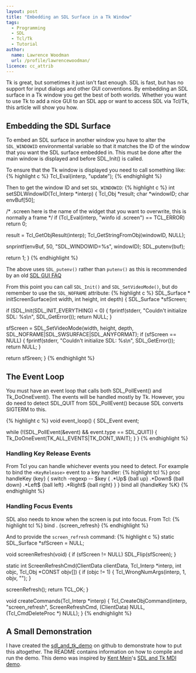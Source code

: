 ```yaml
---
layout: post
title: "Embedding an SDL Surface in a Tk Window"
tags:
  - Programming
  - SDL
  - Tcl/Tk
  - Tutorial
author:
  name: Lawrence Woodman
  url: /profile/lawrencewoodman/
licence: cc_attrib
---
```


Tk is great, but sometimes it just isn't fast enough.  SDL is fast, but has no support for input dialogs and other GUI conventions.  By embedding an SDL surface in a Tk window you get the best of both worlds.  Whether you want to use Tk to add a nice GUI to an SDL app or want to access SDL via Tcl/Tk, this article will show you how.

## Embedding the SDL Surface
To embed an SDL surface in another window you have to alter the `SDL_WINDOWID` environmental variable so that it matches the ID of the window that you want the SDL surface embedded in.  This must be done after the main window is displayed and before SDL_Init() is called.

To ensure that the Tk window is displayed you need to call something like:
{% highlight c %}
Tcl_Eval(interp, "update");
{% endhighlight %}

Then to get the window ID and set `SDL_WINDOWID`:
{% highlight c %}
int
setSDLWindowID(Tcl_Interp *interp)
{
  Tcl_Obj *result;
  char *windowID;
  char envBuf[50];

  /* .screen here is the name of the widget that you want to overwrite,
     this is normally a frame */
  if (Tcl_Eval(interp, "winfo id .screen") == TCL_ERROR)
    return 0;

  result = Tcl_GetObjResult(interp);
  Tcl_GetStringFromObj(windowID, NULL);

  snprintf(envBuf, 50, "SDL_WINDOWID=%s", windowID);
  SDL_putenv(buf);

  return 1;
}
{% endhighlight %}

The above uses `SDL_putenv()` rather than `putenv()` as this is recommended by an old [SDL GUI FAQ](http://sdl.beuc.net/sdl.wiki/FAQ_GUI)

From this point you can call `SDL_Init()` and `SDL_SetVideoMode()`, but do remember to use the `SDL_NOFRAME` attribute:
{% highlight c %}
SDL_Surface *
initScreenSurface(int width, int height, int depth)
{
  SDL_Surface *sfScreen;

  if (SDL_Init(SDL_INIT_EVERYTHING) < 0) {
    fprintf(stderr, "Couldn't initialize SDL: %s\n", SDL_GetError());
    return NULL;
  }

  sfScreen = SDL_SetVideoMode(width, height, depth,
                              SDL_NOFRAME|SDL_SWSURFACE|SDL_ANYFORMAT);
  if (sfScreen == NULL) {
    fprintf(stderr, "Couldn't initialize SDL: %s\n", SDL_GetError());
    return NULL;
  }

  return sfSreen;
}
{% endhighlight %}


## The Event Loop
You must have an event loop that calls both SDL_PollEvent() and Tk_DoOneEvent().  The events will be handled mostly by Tk.  However, you do need to detect SDL_QUIT from SDL_PollEvent() because SDL converts SIGTERM to this. 

{% highlight c %}
void
event_loop()
{
  SDL_Event event;

  while (!(SDL_PollEvent(&event) && event.type == SDL_QUIT)) {
    Tk_DoOneEvent(TK_ALL_EVENTS|TK_DONT_WAIT);
  }
}
{% endhighlight %}

### Handling Key Release Events
From Tcl you can handle whichever events you need to detect.  For example to bind the `<KeyRelease>` event to a key handler:
{% highlight tcl %}
proc handleKey {key} {
  switch -regexp -- $key {
    .*Up$ {ball up}
    .*Down$ {ball down}
    .*Left$ {ball left}
    .*Right$ {ball right}
  }
}
bind all <KeyRelease> {handleKey %K}
{% endhighlight %}

### Handling Focus Events
SDL also needs to know when the screen is put into focus. From Tcl:
{% highlight tcl %}
bind . <FocusIn> {screen_refresh}
{% endhighlight %}

And to provide the `screen_refresh` command:
{% highlight c %}
static SDL_Surface *sfScreen = NULL;

void
screenRefresh(void)
{
  if (sfScreen != NULL)
    SDL_Flip(sfScreen);
}

static int
ScreenRefreshCmd(ClientData clientData, Tcl_Interp *interp,
                 int objc, Tcl_Obj *CONST objv[])
{
  if (objc != 1) {
    Tcl_WrongNumArgs(interp, 1, objv, "");
  }

  screenRefresh();
  return TCL_OK;
}

void createCommands(Tcl_Interp *interp)
{
  Tcl_CreateObjCommand(interp, "screen_refresh", ScreenRefreshCmd,
                       (ClientData) NULL,
                       (Tcl_CmdDeleteProc *) NULL);
}
{% endhighlight %}

## A Small Demonstration
I have created the [sdl_and_tk_demo](https://github.com/LawrenceWoodman/sdl_and_tk_demo) on github to demonstrate how to put this altogether.  The README contains information on how to compile and run the demo.  This demo was inspired by [Kent Mein](http://www-users.cs.umn.edu/~mein/)'s [SDL and Tk MDI demo](http://www.libsdl.org/projects/tcl-demo/).
